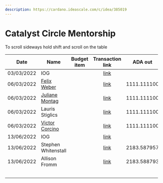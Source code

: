 ```yaml
---
description: https://cardano.ideascale.com/c/idea/385019
---
```


# Catalyst Circle Mentorship

To scroll sideways hold shift and scroll on the table

<table><thead><tr><th>Date</th><th>Name</th><th data-type="select">Budget item</th><th align="center">Transaction link</th><th align="center">ADA out</th><th align="center">ADA in</th><th align="center">Balance</th></tr></thead><tbody><tr><td>03/03/2022</td><td>IOG</td><td></td><td align="center"><a href="https://raw.githubusercontent.com/cctreasury/Treasury-system/main/Transactions/Fund7/CC-Mentorship/Incoming-IOG/1646553473989-IOG.json">link</a></td><td align="center"></td><td align="center">5435.615480</td><td align="center">5435.615480</td></tr><tr><td>06/03/2022</td><td><a href="https://github.com/miroslavrajh/Catalyst-members/blob/main/profiles/W/Felix-Weber.md">Felix Weber</a></td><td></td><td align="center"><a href="https://raw.githubusercontent.com/cctreasury/Treasury-system/main/Transactions/Fund7/CC-Mentorship/CCv1-Mentorship/1646550611048-Felix-Weber.json">link</a></td><td align="center">1111.111100</td><td align="center"></td><td align="center">4324.50438</td></tr><tr><td>06/03/2022</td><td><a href="https://github.com/miroslavrajh/Catalyst-members/blob/main/profiles/M/Juliane-Montag.md">Juliane Montag</a></td><td></td><td align="center"><a href="https://raw.githubusercontent.com/cctreasury/Treasury-system/main/Transactions/Fund7/CC-Mentorship/CCv1-Mentorship/1646551047790-Juliane-Montag.json">link</a></td><td align="center">1111.111100</td><td align="center"></td><td align="center">3213.39328</td></tr><tr><td>06/03/2022</td><td>Lauris Stiglics</td><td></td><td align="center"><a href="https://raw.githubusercontent.com/cctreasury/Treasury-system/main/Transactions/Fund7/CC-Mentorship/CCv1-Mentorship/1646550848672-Lauris-Stiglics.json">link</a></td><td align="center">1111.111100</td><td align="center"></td><td align="center">2102.28218</td></tr><tr><td>06/03/2022</td><td><a href="https://github.com/miroslavrajh/Catalyst-members/blob/main/profiles/C/Victor-Corcino.md">Victor Corcino</a></td><td></td><td align="center"><a href="https://raw.githubusercontent.com/cctreasury/Treasury-system/main/Transactions/Fund7/CC-Mentorship/CCv1-Mentorship/1646551275378-Victor-Corcino.json">link</a></td><td align="center">1111.111100</td><td align="center"></td><td align="center">991.17108</td></tr><tr><td>13/06/2022</td><td>IOG</td><td></td><td align="center"><a href="https://raw.githubusercontent.com/cctreasury/Treasury-system/main/Transactions/Fund7/CC-Mentorship/Incoming-IOG/1655144236867-IOG.json">link</a></td><td align="center"></td><td align="center">10917.030568</td><td align="center">11906.354607</td></tr><tr><td>13/06/2022</td><td>Stephen Whitenstall</td><td></td><td align="center"><a href="https://raw.githubusercontent.com/cctreasury/Treasury-system/main/Transactions/Fund7/CC-Mentorship/CCv2-Mentorship/1655144743552-Stephen-Whitenstall.json">link</a></td><td align="center">2183.587957</td><td align="center"></td><td align="center">9722.766650</td></tr><tr><td>13/06/2022</td><td>Allison Fromm</td><td></td><td align="center"><a href="https://raw.githubusercontent.com/cctreasury/Treasury-system/main/Transactions/Fund7/CC-Mentorship/CCv2-Mentorship/1655145092061-Allison-Fromm.json">link</a></td><td align="center">2183.588793</td><td align="center"></td><td align="center">7539.177857</td></tr><tr><td></td><td></td><td></td><td align="center"></td><td align="center"></td><td align="center"></td><td align="center"></td></tr><tr><td></td><td></td><td></td><td align="center"></td><td align="center"></td><td align="center"></td><td align="center"></td></tr><tr><td></td><td></td><td></td><td align="center"></td><td align="center"></td><td align="center"></td><td align="center"></td></tr><tr><td></td><td></td><td></td><td align="center"></td><td align="center"></td><td align="center"></td><td align="center"></td></tr><tr><td></td><td></td><td></td><td align="center"></td><td align="center"></td><td align="center"></td><td align="center"></td></tr></tbody></table>
